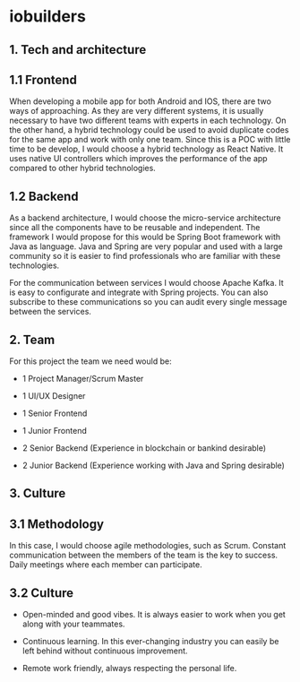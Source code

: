 # iobuilders

## 1. Tech and architecture

## 1.1 Frontend

When developing a mobile app for both Android and IOS, there are two ways of approaching. 
As they are very different systems, it is usually necessary to have two different teams with experts in each technology.
On the other hand, a hybrid technology could be used to avoid duplicate codes for the same app and work with only one team.
Since this is a POC with little time to be develop, I would choose a hybrid technology as React Native. 
It uses native UI controllers which improves the performance of the app compared to other hybrid technologies.

## 1.2 Backend

As a backend architecture, I would choose the micro-service architecture since all the components have to be reusable and 
independent. 
The framework I would propose for this would be Spring Boot framework with Java as language. Java and Spring 
are very popular and used with a large community so it is easier to find professionals who are familiar with these technologies.

For the communication between services I would choose Apache Kafka. It is easy to configurate and integrate with Spring projects.
You can also subscribe to these communications so you can audit every single message between the services.

## 2. Team

For this project the team we need would be:

* 1 Project Manager/Scrum Master

* 1 UI/UX Designer

* 1 Senior Frontend

* 1 Junior Frontend

* 2 Senior Backend (Experience in blockchain or bankind desirable)

* 2 Junior Backend (Experience working with Java and Spring desirable)

## 3. Culture

## 3.1 Methodology

In this case, I would choose agile methodologies, such as Scrum. Constant communication between the members of the team is 
the key to success. Daily meetings where each member can participate.

## 3.2 Culture

* Open-minded and good vibes. It is always easier to work when you get along with your teammates.

* Continuous learning. In this ever-changing industry you can easily be left behind without continuous improvement.

* Remote work friendly, always respecting the personal life.
